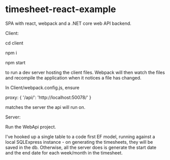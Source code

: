 # timesheet-react-example

SPA with react, webpack and a .NET core web API backend. 

Client:

cd client 

npm i

npm start

to run a dev server hosting the client files. Webpack will then watch the files and recompile the application when it notices a file has changed.

In Client/webpack.config.js, ensure 

proxy: {
    '/api/': 'http://localhost:50078/'
}

matches the server the api will run on.

Server: 

Run the WebApi project.
        
I've hooked up a single table to a code first EF model, running against a local SQLExpress instance - on generating the timesheets,
they will be saved in the db.
Otherwise, all the server does is generate the start date and the end date for each week/month in the timesheet.

